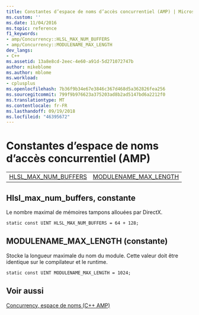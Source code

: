 ```yaml
---
title: Constantes d’espace de noms d’accès concurrentiel (AMP) | Microsoft Docs
ms.custom: ''
ms.date: 11/04/2016
ms.topic: reference
f1_keywords:
- amp/Concurrency::HLSL_MAX_NUM_BUFFERS
- amp/Concurrency::MODULENAME_MAX_LENGTH
dev_langs:
- C++
ms.assetid: 13a8e8cd-2eec-4e60-a91d-5d271072747b
author: mikeblome
ms.author: mblome
ms.workload:
- cplusplus
ms.openlocfilehash: 7b36f9b34e67e3846c367d468d5a362826fea256
ms.sourcegitcommit: 799f9b976623a375203ad8b2ad5147bd6a2212f0
ms.translationtype: MT
ms.contentlocale: fr-FR
ms.lasthandoff: 09/19/2018
ms.locfileid: "46395672"
---
```

# <a name="concurrency-namespace-constants-amp"></a>Constantes d’espace de noms d’accès concurrentiel (AMP)

|||
|-|-|
|[HLSL_MAX_NUM_BUFFERS](#hlsl_max_num_buffers)|[MODULENAME_MAX_LENGTH](#modulename_max_length)|

##  <a name="hlsl_max_num_buffers"></a>  Hlsl_max_num_buffers, constante

Le nombre maximal de mémoires tampons allouées par DirectX.

```
static const UINT HLSL_MAX_NUM_BUFFERS = 64 + 128;
```

##  <a name="modulename_max_length"></a>  MODULENAME_MAX_LENGTH (constante)

Stocke la longueur maximale du nom du module. Cette valeur doit être identique sur le compilateur et le runtime.

```
static const UINT MODULENAME_MAX_LENGTH = 1024;
```

## <a name="see-also"></a>Voir aussi

[Concurrency, espace de noms (C++ AMP)](concurrency-namespace-cpp-amp.md)
